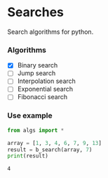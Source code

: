 # Searches
Search algorithms for python.

### Algorithms
- [x] Binary search
- [ ] Jump search
- [ ] Interpolation search
- [ ] Exponential search
- [ ] Fibonacci search

### Use example
```python
from algs import *

array = [1, 3, 4, 6, 7, 9, 13]
result = b_search(array, 7)
print(result)
```  

```shell
4
```